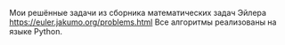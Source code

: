 Мои решённые задачи из сборника математических задач Эйлера https://euler.jakumo.org/problems.html
Все алгоритмы реализованы на языке Python.
